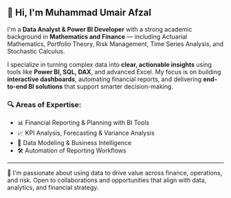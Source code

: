 ## 👋 Hi, I'm Muhammad Umair Afzal

I'm a **Data Analyst & Power BI Developer** with a strong academic background in **Mathematics and Finance** — including Actuarial Mathematics, Portfolio Theory, Risk Management, Time Series Analysis, and Stochastic Calculus.

I specialize in turning complex data into **clear, actionable insights** using tools like **Power BI, SQL, DAX**, and advanced Excel. My focus is on building **interactive dashboards**, automating financial reports, and delivering **end-to-end BI solutions** that support smarter decision-making.

### 🔍 Areas of Expertise:
- 📊 Financial Reporting & Planning with BI Tools  
- 📈 KPI Analysis, Forecasting & Variance Analysis  
- 🧠 Data Modeling & Business Intelligence  
- 🛠️ Automation of Reporting Workflows  

---

🚀 I'm passionate about using data to drive value across finance, operations, and risk. Open to collaborations and opportunities that align with data, analytics, and financial strategy.

<!-- Let's connect on LinkedIn or explore my repositories below! -->
